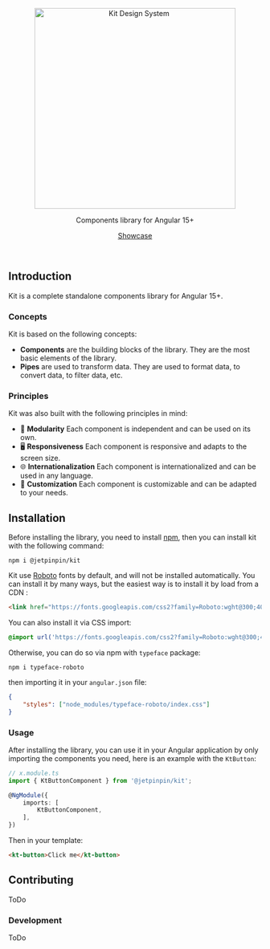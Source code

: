 <p align="center">
  <img
    width="400"
    src="https://github.com/Synthx/ngx-kit/blob/main/assets/logo.png?raw=true"
    alt="Kit Design System" />
</p>

<p align="center">Components library for Angular 15+</p>

<p align="center">
  <a target='_blank' href="https://synthx.github.io/ngx-kit/">Showcase</a>
</p>

<p align="center">
    <img src="https://img.shields.io/npm/v/@jetpinpin/kit" alt="">
    <img src="https://img.shields.io/github/checks-status/synthx/ngx-kit/main" alt="">
    <img src="https://img.shields.io/github/last-commit/synthx/ngx-kit" alt="">
    <img src="https://img.shields.io/github/license/synthx/ngx-kit" alt="">
</p>

## Introduction

Kit is a complete standalone components library for Angular 15+.

### Concepts

Kit is based on the following concepts:

-   **Components** are the building blocks of the library. They are the most basic elements of the library.
-   **Pipes** are used to transform data. They are used to format data, to convert data, to filter data, etc.

### Principles

Kit was also built with the following principles in mind:

-   🚀 **Modularity** Each component is independent and can be used on its own.
-   🖥️ **Responsiveness** Each component is responsive and adapts to the screen size.
-   🌐 **Internationalization** Each component is internationalized and can be used in any language.
-   💄 **Customization** Each component is customizable and can be adapted to your needs.

## Installation

Before installing the library, you need to install [npm](https://www.npmjs.com/), then you can install kit with the following command:

```shell
npm i @jetpinpin/kit
```

Kit use [Roboto](https://fonts.google.com/specimen/Roboto) fonts by default, and will not be installed automatically. You can install it by many ways, but the easiest way is to install it by load from a CDN :

```html
<link href="https://fonts.googleapis.com/css2?family=Roboto:wght@300;400;500;700&display=swap" rel="stylesheet" />
```

You can also install it via CSS import:

```css
@import url('https://fonts.googleapis.com/css2?family=Roboto:wght@300;400;500;700&display=swap');
```

Otherwise, you can do so via npm with `typeface` package:

```shell
npm i typeface-roboto
```

then importing it in your `angular.json` file:

```json
{
    "styles": ["node_modules/typeface-roboto/index.css"]
}
```

### Usage

After installing the library, you can use it in your Angular application by only importing the components you need, here is an example with the `KtButton`:

```typescript
// x.module.ts
import { KtButtonComponent } from '@jetpinpin/kit';

@NgModule({
    imports: [
        KtButtonComponent,
    ],
})
```

Then in your template:

```html
<kt-button>Click me</kt-button>
```

## Contributing

ToDo

### Development

ToDo
